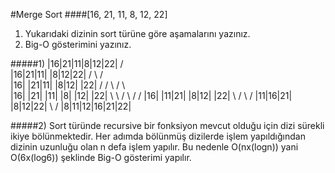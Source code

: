 #Merge Sort
####[16, 21, 11, 8, 12, 22] 
1)	Yukarıdaki dizinin sort türüne göre aşamalarını yazınız.
2)	Big-O gösterimini yazınız. 

#####1)
                      |16|21|11|8|12|22|
                       /               \
                 |16|21|11|         |8|12|22|
                /         \        /         \
             |16|       |21|11|  |8|12|      |22|
              /          /   \    /   \        \
            |16|       |21| |11| |8| |12|     |22|
              \         \    /    \    /       /
              |16|      |11|21|   |8|12|     |22|
                \          /        \        /
                 |11|16|21|          |8|12|22|
                       \                /
                      |8|11|12|16|21|22|

#####2)
Sort türünde recursive bir fonksiyon mevcut olduğu için dizi sürekli ikiye bölünmektedir. Her adımda bölünmüş dizilerde işlem yapıldığından dizinin uzunluğu olan n defa işlem yapılır. Bu nedenle O(nx(logn)) yani O(6x(log6)) şeklinde Big-O gösterimi yapılır.